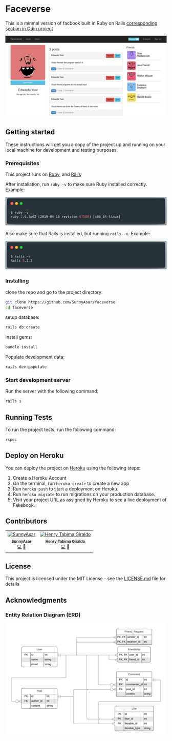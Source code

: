 # Faceverse

This is a minmal version of facbook built in Ruby on Rails [corresponding section in Odin project](https://www.theodinproject.com/courses/ruby-on-rails/lessons/final-project)

![faceverse screenshot](docs/faceverse.png)

## Getting started

These instructions will get you a copy of the project up and running on your local machine for development and testing purposes.

### Prerequisites

This project runs on [Ruby](https://www.ruby-lang.org/en/documentation/installation/), and [Rails](http://installrails.com/)


After installation, run `ruby -v` to make sure Ruby installed correctly.
Example:

![ruby version example](docs/ruby-v.png)

Also make sure that Rails is installed, but running `rails -v`.
Example:

![rails version example](docs/rails-v.png)

### Installing

clone the repo and go to the project directory:

```bash
git clone https://github.com/SunnyAsar/faceverse
cd faceverse
```

setup database:

```bash
rails db:create
```

Install gems:

```bash
bundle install
```

Populate development data:

```bash
rails dev:populate
```

### Start development server

Run the server with the following command:

```bash
rails s
```

## Running Tests

To run the project tests, run the following command:

```bash
rspec
```

## Deploy on Heroku

You can deploy the project on [Heroku](https://www.heroku.com/) using the following steps:

1. Create a Heroku Account
2. On the terminal, run `heroku create` to create a new app
3. Run `heroku push` to start a deployment on Heroku.
4. Run `heroku migrate` to run migrations on your production database.
5. Visit your project URL as assigned by Heroku to see a live deployment of Fakebook.

## Contributors

<!-- ALL-CONTRIBUTORS-LIST:START - Do not remove or modify this section -->
<!-- prettier-ignore-start -->
<!-- markdownlint-disable -->
<table>
  <tr>
    <td align="center"><a href="https://github.com/SunnyAsar"><img src="https://avatars0.githubusercontent.com/u/10922508?v=4" width="100px;" alt="SunnyAsar"/><br /><sub><b>SunnyAsar</b></sub></a><br /><a href="https://github.com/SunnyAsar/faceverse/commits?author=SunnyAsar" title="Code">💻</a> <a href="https://github.com/SunnyAsar/faceverse/commits?author=SunnyAsar" title="Documentation">📖</a></td>
    <td align="center"><a href="http://henrytabima.com"><img src="https://avatars0.githubusercontent.com/u/12721896?v=4" width="100px;" alt="Henry Tabima Giraldo"/><br /><sub><b>Henry Tabima Giraldo</b></sub></a><br /><a href="https://github.com/SunnyAsar/faceverse/commits?author=HenryTabima" title="Code">💻</a> <a href="https://github.com/SunnyAsar/faceverse/commits?author=HenryTabima" title="Documentation">📖</a></td>
  </tr>
</table>

<!-- markdownlint-enable -->
<!-- prettier-ignore-end -->
<!-- ALL-CONTRIBUTORS-LIST:END -->

## License

This project is licensed under the MIT License - see the [LICENSE.md](LICENSE.md) file for details

## Acknowledgments

### Entity Relation Diagram (ERD)

![ERD](docs/ERD.jpeg)
